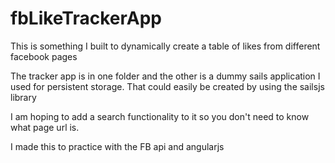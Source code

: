 fbLikeTrackerApp
================

This is something I built to dynamically create a table of likes from different facebook pages

The tracker app is in one folder and the other is a dummy sails application I used for persistent storage. 
That could easily be created by using the sailsjs library

I am hoping to add a search functionality to it so you don't need to know what page url is. 

I made this to practice with the FB api and angularjs 

